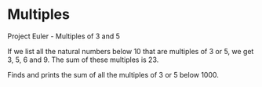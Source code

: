 Multiples
=========

Project Euler - Multiples of 3 and 5


If we list all the natural numbers below 10 that are multiples of
3 or 5, we get 3, 5, 6 and 9. The sum of these multiples is 23.

Finds and prints the sum of all the multiples of 3 or 5 below 1000.
